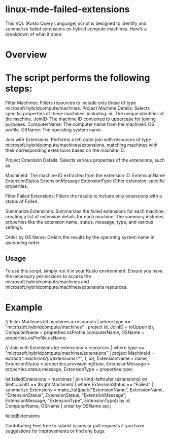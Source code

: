 # linux-mde-failed-extensions
This KQL (Kusto Query Language) script is designed to identify and summarize failed extensions on hybrid compute machines. Here’s a breakdown of what it does:

# Overview

# The script performs the following steps:

Filter Machines: Filters resources to include only those of type microsoft.hybridcompute/machines.
Project Machine Details: Selects specific properties of these machines, including:
id: The unique identifier of the machine.
JoinID: The machine ID converted to uppercase for joining purposes.
ComputerName: The computer name from the machine’s OS profile.
OSName: The operating system name.

Join with Extensions: Performs a left outer join with resources of type microsoft.hybridcompute/machines/extensions, matching machines with their corresponding extensions based on the machine ID.

Project Extension Details: Selects various properties of the extensions, such as:

MachineId: The machine ID extracted from the extension ID.
ExtensionName
ExtensionStatus
ExtensionMessage
ExtensionType
Other extension-specific properties.

Filter Failed Extensions: Filters the results to include only extensions with a status of Failed.

Summarize Extensions: Summarizes the failed extensions for each machine, creating a list of extension details for each machine. The summary includes properties like the extension name, status, message, type, and various settings.

Order by OS Name: Orders the results by the operating system name in ascending order.

## Usage
To use this script, simply run it in your Kusto environment. Ensure you have the necessary permissions to access the microsoft.hybridcompute/machines and microsoft.hybridcompute/machines/extensions resources.

# Example
// Filter Machines
let machines = 
    resources
    | where type == "microsoft.hybridcompute/machines"
    | project id, JoinID = toUpper(id), ComputerName = properties.osProfile.computerName, OSName = properties.osProfile.osName;

// Join with Extensions
let extensions = 
    resources
    | where type == "microsoft.hybridcompute/machines/extensions"
    | project MachineId = extract(".*machines/(.*)/extensions/.*", 1, id), ExtensionName = name, ExtensionStatus = properties.provisioningState, ExtensionMessage = properties.status.message, ExtensionType = properties.type;

let failedExtensions = 
    machines
    | join kind=leftouter (extensions) on $left.JoinID == $right.MachineId
    | where ExtensionStatus == "Failed"
    | summarize Extensions = make_list(pack("ExtensionName", ExtensionName, "ExtensionStatus", ExtensionStatus, "ExtensionMessage", ExtensionMessage, "ExtensionType", ExtensionType)) by id, ComputerName, OSName
    | order by OSName asc;

failedExtensions

Contributing
Feel free to submit issues or pull requests if you have suggestions for improvements or find any bugs.
